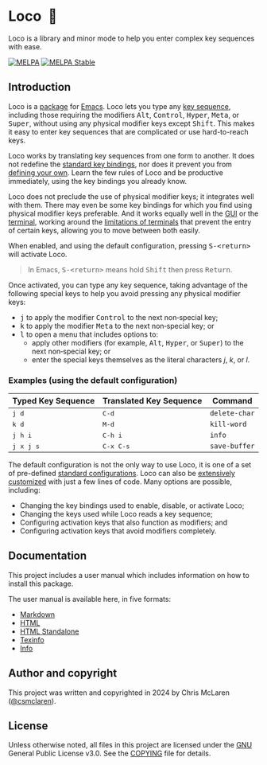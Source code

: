 # Loco  🚋

Loco is a library and minor mode to help you enter complex key sequences with ease.

[![MELPA](https://www.melpa.org/packages/loco-badge.svg)](https://www.melpa.org/#/loco) [![MELPA Stable](https://stable.melpa.org/packages/loco-badge.svg)](https://stable.melpa.org/#/loco)

## Introduction

Loco is a [package](https://www.gnu.org/software/emacs/manual/html_node/emacs/Packages.html) for [Emacs](https://www.gnu.org/software/emacs/). Loco lets you type any [key sequence](/docs/build/loco.md#keys-key-sequences-and-commands), including those requiring the modifiers <kbd>Alt</kbd>, <kbd>Control</kbd>, <kbd>Hyper</kbd>, <kbd>Meta</kbd>, or <kbd>Super</kbd>, without using any physical modifier keys except <kbd>Shift</kbd>. This makes it easy to enter key sequences that are complicated or use hard-to-reach keys.

Loco works by translating key sequences from one form to another. It does not redefine the [standard key bindings](https://www.gnu.org/software/emacs/refcards/pdf/refcard.pdf), nor does it prevent you from [defining your own](https://www.gnu.org/software/emacs/manual/html_node/emacs/Key-Bindings.html). Learn the few rules of Loco and be productive immediately, using the key bindings you already know.

Loco does not preclude the use of physical modifier keys; it integrates well with them. There may even be some key bindings for which you find using physical modifier keys preferable. And it works equally well in the [GUI](https://en.wikipedia.org/wiki/Graphical_user_interface) or the [terminal](https://en.wikipedia.org/wiki/Computer_terminal), working around the [limitations of terminals](/docs/build/loco.md#considerations-when-using-a-terminal) that prevent the entry of certain keys, allowing you to move between both easily.

When enabled, and using the default configuration, pressing <kbd>S-\<return\></kbd> will activate Loco.

> In Emacs, <kbd>S-\<return\></kbd> means hold <kbd>Shift</kbd> then press <kbd>Return</kbd>.

Once activated, you can type any key sequence, taking advantage of the following special keys to help you avoid pressing any physical modifier keys:

- <kbd>j</kbd> to apply the modifier <kbd>Control</kbd> to the next non‑special key;
- <kbd>k</kbd> to apply the modifier <kbd>Meta</kbd> to the next non‑special key; or
- <kbd>l</kbd> to open a menu that includes options to:
  - apply other modifiers (for example, <kbd>Alt</kbd>, <kbd>Hyper</kbd>, or <kbd>Super</kbd>) to the next non‑special key; or
  - enter the special keys themselves as the literal characters *j*, *k*, or *l*.

### Examples (using the default configuration)

| Typed Key Sequence | Translated Key Sequence | Command       |
|--------------------|-------------------------|---------------|
| <kbd>j d</kbd>     | <kbd>C-d</kbd>          | `delete-char` |
| <kbd>k d</kbd>     | <kbd>M-d</kbd>          | `kill-word`   |
| <kbd>j h i</kbd>   | <kbd>C-h i</kbd>        | `info`        |
| <kbd>j x j s</kbd> | <kbd>C-x C-s</kbd>      | `save-buffer` |

The default configuration is not the only way to use Loco, it is one of a set of pre-defined [standard configurations](/docs/build/loco.md#standard-configurations). Loco can also be [extensively customized](/docs/build/loco.md#customization) with just a few lines of code. Many options are possible, including:

- Changing the key bindings used to enable, disable, or activate Loco;
- Changing the keys used while Loco reads a key sequence;
- Configuring activation keys that also function as modifiers; and
- Configuring activation keys that avoid modifiers completely.

## Documentation

This project includes a user manual which includes information on how to install this package.

The user manual is available here, in five formats:

- [Markdown](/docs/build/loco.md)
- [HTML](/docs/build/loco.html)
- [HTML Standalone](/docs/build/loco-standalone.html)
- [Texinfo](/docs/build/loco.texi)
- [Info](/docs/build/loco.info)

## Author and copyright

This project was written and copyrighted in 2024 by Chris McLaren ([@csmclaren](https://www.github.com/csmclaren)).

## License

Unless otherwise noted, all files in this project are licensed under the [GNU](https://www.gnu.org) General Public License v3.0. See the [COPYING](/COPYING) file for details.
